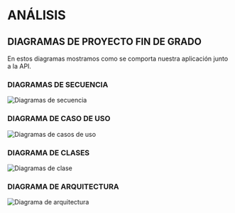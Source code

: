 # ANÁLISIS

## DIAGRAMAS DE PROYECTO FIN DE GRADO

En estos diagramas mostramos como se comporta nuestra aplicación junto a la API.

### DIAGRAMAS DE SECUENCIA

![Diagramas de secuencia](./diagramas/DSecuencia-V2.png)

### DIAGRAMA DE CASO DE USO

![Diagramas de casos de uso](./diagramas/diagrama-usos.png)

### DIAGRAMA DE CLASES

![Diagramas de clase](./diagramas/image.png)

### DIAGRAMA DE ARQUITECTURA

![Diagrama de arquitectura](./diagramas/Diagrama-arquitectura.png)
